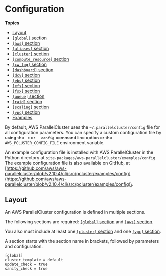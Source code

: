 # Configuration<a name="configuration"></a>

**Topics**
+ [Layout](#layout)
+ [`[global]` section](global.md)
+ [`[aws]` section](aws.md)
+ [`[aliases]` section](aliases.md)
+ [`[cluster]` section](cluster-definition.md)
+ [`[compute_resource]` section](compute-resource-section.md)
+ [`[cw_log]` section](cw-log-section.md)
+ [`[dashboard]` section](dashboard-section.md)
+ [`[dcv]` section](dcv-section.md)
+ [`[ebs]` section](ebs-section.md)
+ [`[efs]` section](efs-section.md)
+ [`[fsx]` section](fsx-section.md)
+ [`[queue]` section](queue-section.md)
+ [`[raid]` section](raid-section.md)
+ [`[scaling]` section](scaling-section.md)
+ [`[vpc]` section](vpc-section.md)
+ [Examples](examples.md)

By default, AWS ParallelCluster uses the `~/.parallelcluster/config` file for all configuration parameters\. You can specify a custom configuration file by using the `-c` or `--config` command line option or the `AWS_PCLUSTER_CONFIG_FILE` environment variable\.

An example configuration file is installed with AWS ParallelCluster in the Python directory at `site-packages/aws-parallelcluster/examples/config`\. The example configuration file is also available on GitHub, at [https://github.com/aws/aws-parallelcluster/blob/v2.10.4/cli/src/pcluster/examples/config](https://github.com/aws/aws-parallelcluster/blob/v2.10.4/cli/src/pcluster/examples/config)\.

## Layout<a name="layout"></a>

An AWS ParallelCluster configuration is defined in multiple sections\.

The following sections are required: [`[global]` section](global.md) and [`[aws]` section](aws.md)\.

You also must include at least one [`[cluster]` section](cluster-definition.md) and one [`[vpc]` section](vpc-section.md)\.

A section starts with the section name in brackets, followed by parameters and configuration\.

```
[global]
cluster_template = default
update_check = true
sanity_check = true
```